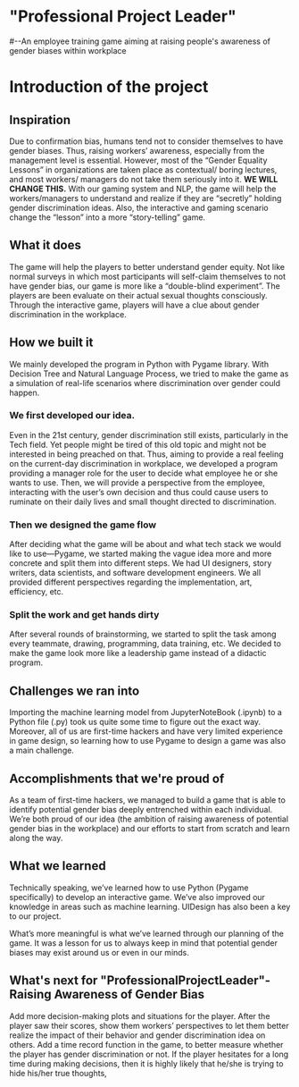 # "Professional Project Leader"
#--An employee training game aiming at raising people's awareness of gender biases within workplace

# Introduction of the project

## Inspiration

Due to confirmation bias, humans tend not to consider themselves to have gender biases. Thus, raising workers’ awareness, especially from the management level is essential. However, most of the “Gender Equality Lessons” in organizations are taken place as contextual/ boring lectures, and most workers/ managers do not take them seriously into it. **WE WILL CHANGE THIS.**  With our gaming system and NLP, the game will help the workers/managers to understand and realize if they are “secretly” holding gender discrimination ideas. Also, the interactive and gaming scenario change the “lesson” into a more “story-telling” game. 

## What it does

The game will help the players to better understand gender equity. Not like normal surveys in which most participants will self-claim themselves to not have gender bias, our game is more like a “double-blind experiment”. The players are been evaluate on their actual sexual thoughts consciously. Through the interactive game, players will have a clue about gender discrimination in the workplace. 

## How we built it

We mainly developed the program in Python with Pygame library. With Decision Tree and Natural Language Process, we tried to make the game as a simulation of real-life scenarios where discrimination over gender could happen. 

### We first developed our idea.

Even in the 21st century, gender discrimination still exists, particularly in the Tech field. Yet people might be tired of this old topic and might not be interested in being preached on that. Thus, aiming to provide a real feeling on the current-day discrimination in workplace, we developed a program providing a manager role for the user to decide what employee he or she wants to use. Then, we will provide a perspective from the employee, interacting with the user’s own decision and thus could cause users to ruminate on their daily lives and small thought directed to discrimination. 

### Then we designed the game flow

After deciding what the game will be about and what tech stack we would like to use—Pygame, we started making the vague idea more and more concrete and split them into different steps. We had UI designers, story writers, data scientists, and software development engineers. We all provided different perspectives regarding the implementation, art, efficiency, etc. 

### Split the work and get hands dirty

After several rounds of brainstorming, we started to split the task among every teammate, drawing, programming, data training, etc. We decided to make the game look more like a leadership game instead of a didactic program. 

## Challenges we ran into

Importing the machine learning model from JupyterNoteBook (.ipynb) to a Python file (.py) took us quite some time to figure out the exact way. Moreover, all of us are first-time hackers and have very limited experience in game design, so learning how to use Pygame to design a game was also a main challenge.

## Accomplishments that we're proud of

As a team of first-time hackers, we managed to build a game that is able to identify potential gender bias deeply entrenched within each individual. We’re both proud of our idea (the ambition of raising awareness of potential gender bias in the workplace) and our efforts to start from scratch and learn along the way.

## What we learned

Technically speaking, we’ve learned how to use Python (Pygame specifically) to develop an interactive game. We’ve also improved our knowledge in areas such as machine learning. UIDesign has also been a key to our project. 

What’s more meaningful is what we’ve learned through our planning of the game. It was a lesson for us to always keep in mind that potential gender biases may exist around us or even in our minds.

## What's next for "ProfessionalProjectLeader"-Raising Awareness of Gender Bias

Add more decision-making plots and situations for the player. After the player saw their scores, show them workers’ perspectives to let them better realize the impact of their behavior and gender discrimination idea on others. Add a time record function in the game, to better measure whether the player has gender discrimination or not. If the player hesitates for a long time during making decisions, then it is highly likely that he/she is trying to hide his/her true thoughts,
